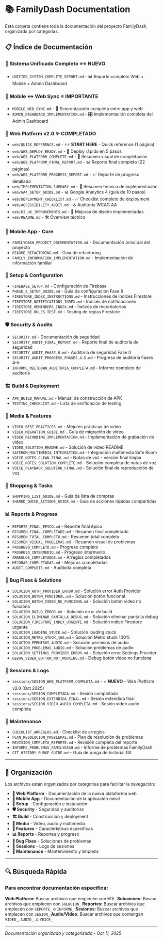 # 📚 FamilyDash Documentation

Esta carpeta contiene toda la documentación del proyecto FamilyDash, organizada por categorías.

## 📋 Índice de Documentación

### 🎉 **Sistema Unificado Completo** ⭐⭐ **NUEVO**

- `UNIFIED_SYSTEM_COMPLETE_REPORT.md` - 📊 Reporte completo Web + Mobile + Admin Dashboard

### 🔄 **Mobile ↔ Web Sync** ⭐ **IMPORTANTE**

- `MOBILE_WEB_SYNC.md` - 🔗 Sincronización completa entre app y web
- `ADMIN_DASHBOARD_IMPLEMENTATION.md` - 🎛️ Implementación completa del Admin Dashboard

### 🚀 **Web Platform v2.0** ✨ **COMPLETADO**

- `web/QUICK_REFERENCE.md` - ⚡⚡ **START HERE** - Quick reference (1 página)
- `web/WEB_DEPLOY_READY.md` - 🚀 Deploy rápido en 5 pasos
- `web/WEB_PLATFORM_COMPLETE.md` - 🎉 Resumen visual de completación
- `web/WEB_PLATFORM_FINAL_REPORT.md` - 📊 Reporte final completo (22 páginas)
- `web/WEB_PLATFORM_PROGRESS_REPORT.md` - 📈 Reporte de progreso detallado
- `web/IMPLEMENTATION_SUMMARY.md` - 📝 Resumen técnico de implementación
- `web/GA4_SETUP_GUIDE.md` - 📊 Google Analytics 4 (guía de 10 pasos)
- `web/DEPLOYMENT_CHECKLIST.md` - ✅ Checklist completo de deployment
- `web/ACCESSIBILITY_AUDIT.md` - ♿ Auditoría WCAG AA
- `web/UI_UX_IMPROVEMENTS.md` - 🎨 Mejoras de diseño implementadas
- `web/README.md` - 🛠️ Overview técnico

### 📱 **Mobile App - Core**

- `FAMILYDASH_PROJECT_DOCUMENTATION.md` - Documentación principal del proyecto
- `README_REFACTORING.md` - Guía de refactoring
- `FAMILY_INFORMATION_IMPLEMENTATION.md` - Implementación de información familiar

### 🔧 **Setup & Configuration**

- `FIREBASE_SETUP.md` - Configuración de Firebase
- `PHASE_8_SETUP_GUIDE.md` - Guía de configuración Fase 8
- `FIRESTORE_INDEX_INSTRUCTIONS.md` - Instrucciones de índices Firestore
- `FIRESTORE_NOTIFICATIONS_INDEX.md` - Índices de notificaciones
- `FIRESTORE_REMINDERS_INDEX.md` - Índices de recordatorios
- `FIRESTORE_RULES_TEST.md` - Testing de reglas Firestore

### 🛡️ **Security & Audits**

- `SECURITY.md` - Documentación de seguridad
- `SECURITY_AUDIT_FINAL_REPORT.md` - Reporte final de auditoría de seguridad
- `SECURITY_AUDIT_PHASE_0.md` - Auditoría de seguridad Fase 0
- `SECURITY_AUDIT_PROGRESS_PHASES_4-5.md` - Progreso de auditoría Fases 4-5
- `INFORME_MELTDOWN_AUDITORIA_COMPLETA.md` - Informe completo de auditoría

### 🏗️ **Build & Deployment**

- `APK_BUILD_MANUAL.md` - Manual de construcción de APK
- `TESTING_CHECKLIST.md` - Lista de verificación de testing

### 🎥 **Media & Features**

- `VIDEO_BEST_PRACTICES.md` - Mejores prácticas de video
- `VIDEO_MIGRATION_GUIDE.md` - Guía de migración de video
- `VIDEO_RECORDING_IMPLEMENTATION.md` - Implementación de grabación de video
- `VIDEO_SOLUTION_README.md` - Solución de video README
- `SAFEROM_MULTIMEDIA_INTEGRATION.md` - Integración multimedia Safe Room
- `VOICE_NOTES_CLEAN_FINAL.md` - Notas de voz - versión final limpia
- `VOICE_NOTES_SOLUTION_COMPLETE.md` - Solución completa de notas de voz
- `VOICE_PLAYBACK_SOLUTION_FINAL.md` - Solución final de reproducción de voz

### 🛒 **Shopping & Tasks**

- `SHOPPING_LIST_GUIDE.md` - Guía de lista de compras
- `SHARED_QUICK_ACTIONS_GUIDE.md` - Guía de acciones rápidas compartidas

### 📊 **Reports & Progress**

- `REPORTE_FINAL_EPICO.md` - Reporte final épico
- `RESUMEN_FINAL_COMPLETADO.md` - Resumen final completado
- `RESUMEN_TOTAL_COMPLETO.md` - Resumen total completo
- `RESUMEN_VISUAL_PROBLEMAS.md` - Resumen visual de problemas
- `PROGRESO_COMPLETO.md` - Progreso completo
- `PROGRESO_INTERMEDIO.md` - Progreso intermedio
- `ARREGLOS_COMPLETADOS.md` - Arreglos completados
- `MEJORAS_COMPLETADAS.md` - Mejoras completadas
- `AUDIT_COMPLETE.md` - Auditoría completa

### 🐛 **Bug Fixes & Solutions**

- `SOLUCION_AUTH_PROVIDER_ERROR.md` - Solución error Auth Provider
- `SOLUCION_BOTON_FUNCIONAL.md` - Solución botón funcional
- `SOLUCION_BOTON_VIDEO_NO_FUNCIONA.md` - Solución botón video no funciona
- `SOLUCION_BUILD_ERROR.md` - Solución error de build
- `SOLUCION_ELIMINAR_PANTALLA_DEBUG.md` - Solución eliminar pantalla debug
- `SOLUCION_FIRESTORE_INDEX_URGENTE.md` - Solución índice Firestore urgente
- `SOLUCION_LOADING_STUCK.md` - Solución loading stuck
- `SOLUCION_METRO_STUCK_100.md` - Solución Metro stuck 100%
- `SOLUCION_PERMISOS_AUDIO.md` - Solución permisos de audio
- `SOLUCION_PROBLEMAS_AUDIO.md` - Solución problemas de audio
- `SOLUCION_SETTINGS_PROVIDER_ERROR.md` - Solución error Settings Provider
- `DEBUG_VIDEO_BUTTON_NOT_WORKING.md` - Debug botón video no funciona

### 📝 **Sessions & Logs**

- `sessions/SESION_WEB_PLATFORM_COMPLETA.md` - ⭐ **NUEVO** - Web Platform v2.0 (Oct 2025)
- `sessions/SESION_COMPLETADA.md` - Sesión completada
- `sessions/SESION_EXTENDIDA_FINAL.md` - Sesión extendida final
- `sessions/SESION_VIDEO_AUDIO_COMPLETA.md` - Sesión video audio completa

### 🔄 **Maintenance**

- `CHECKLIST_ARREGLOS.md` - Checklist de arreglos
- `PLAN_RESOLUCION_PROBLEMAS.md` - Plan de resolución de problemas
- `REVISION_COMPLETA_REPORTE.md` - Revisión completa del reporte
- `INFORME_PROBLEMAS_FAMILYDASH.md` - Informe de problemas FamilyDash
- `GIT_HISTORY_PURGE_GUIDE.md` - Guía de purga de historial Git

---

## 📂 Organización

Los archivos están organizados por categorías para facilitar la navegación:

- **🚀 Web Platform** - Documentación de la nueva plataforma web
- **📱 Mobile App** - Documentación de la aplicación móvil
- **🔧 Setup** - Configuración e instalación
- **🛡️ Security** - Seguridad y auditorías
- **🏗️ Build** - Construcción y deployment
- **🎥 Media** - Video, audio y multimedia
- **🛒 Features** - Características específicas
- **📊 Reports** - Reportes y progreso
- **🐛 Bug Fixes** - Soluciones de problemas
- **📝 Sessions** - Logs de sesiones
- **🔄 Maintenance** - Mantenimiento y limpieza

---

## 🔍 Búsqueda Rápida

### Para encontrar documentación específica:

**Web Platform:** Buscar archivos que empiecen con `WEB_`
**Soluciones:** Buscar archivos que empiecen con `SOLUCION_`
**Reportes:** Buscar archivos que empiecen con `REPORTE_` o `INFORME_`
**Sesiones:** Buscar archivos que empiecen con `SESION_`
**Audio/Video:** Buscar archivos que contengan `VIDEO_`, `AUDIO_`, o `VOICE_`

---

_Documentación organizada y categorizada - Oct 11, 2025_
